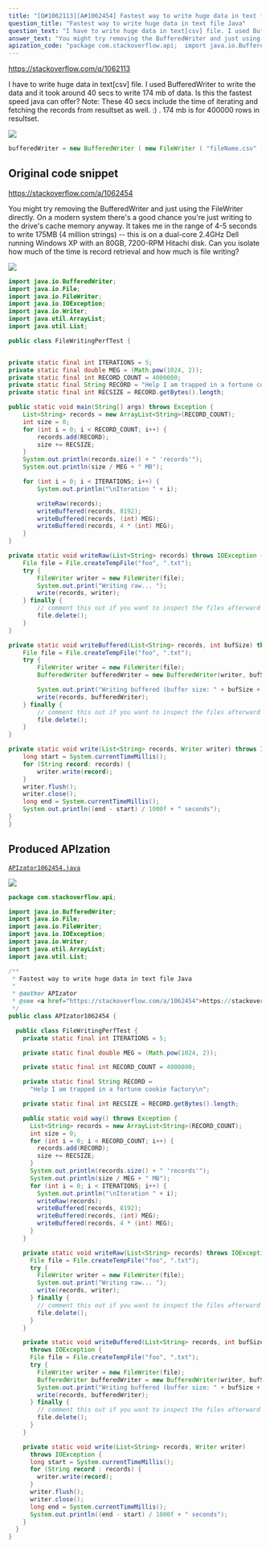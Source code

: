 ```yaml
---
title: "[Q#1062113][A#1062454] Fastest way to write huge data in text file Java"
question_title: "Fastest way to write huge data in text file Java"
question_text: "I have to write huge data in text[csv] file. I used BufferedWriter to write the data and it took around 40 secs to write 174 mb of data. Is this the fastest speed java can offer? Note: These 40 secs include the time of iterating and fetching the records from resultset as well. :) . 174 mb is for 400000 rows in resultset."
answer_text: "You might try removing the BufferedWriter and just using the FileWriter directly. On a modern system there's a good chance you're just writing to the drive's cache memory anyway. It takes me in the range of 4-5 seconds to write 175MB (4 million strings) -- this is on a dual-core 2.4GHz Dell running Windows XP with an 80GB, 7200-RPM Hitachi disk. Can you isolate how much of the time is record retrieval and how much is file writing?"
apization_code: "package com.stackoverflow.api;  import java.io.BufferedWriter; import java.io.File; import java.io.FileWriter; import java.io.IOException; import java.io.Writer; import java.util.ArrayList; import java.util.List;  /**  * Fastest way to write huge data in text file Java  *  * @author APIzator  * @see <a href=\"https://stackoverflow.com/a/1062454\">https://stackoverflow.com/a/1062454</a>  */ public class APIzator1062454 {    public class FileWritingPerfTest {     private static final int ITERATIONS = 5;      private static final double MEG = (Math.pow(1024, 2));      private static final int RECORD_COUNT = 4000000;      private static final String RECORD =       \"Help I am trapped in a fortune cookie factory\\n\";      private static final int RECSIZE = RECORD.getBytes().length;      public static void way() throws Exception {       List<String> records = new ArrayList<String>(RECORD_COUNT);       int size = 0;       for (int i = 0; i < RECORD_COUNT; i++) {         records.add(RECORD);         size += RECSIZE;       }       System.out.println(records.size() + \" 'records'\");       System.out.println(size / MEG + \" MB\");       for (int i = 0; i < ITERATIONS; i++) {         System.out.println(\"\\nIteration \" + i);         writeRaw(records);         writeBuffered(records, 8192);         writeBuffered(records, (int) MEG);         writeBuffered(records, 4 * (int) MEG);       }     }      private static void writeRaw(List<String> records) throws IOException {       File file = File.createTempFile(\"foo\", \".txt\");       try {         FileWriter writer = new FileWriter(file);         System.out.print(\"Writing raw... \");         write(records, writer);       } finally {         // comment this out if you want to inspect the files afterward         file.delete();       }     }      private static void writeBuffered(List<String> records, int bufSize)       throws IOException {       File file = File.createTempFile(\"foo\", \".txt\");       try {         FileWriter writer = new FileWriter(file);         BufferedWriter bufferedWriter = new BufferedWriter(writer, bufSize);         System.out.print(\"Writing buffered (buffer size: \" + bufSize + \")... \");         write(records, bufferedWriter);       } finally {         // comment this out if you want to inspect the files afterward         file.delete();       }     }      private static void write(List<String> records, Writer writer)       throws IOException {       long start = System.currentTimeMillis();       for (String record : records) {         writer.write(record);       }       writer.flush();       writer.close();       long end = System.currentTimeMillis();       System.out.println((end - start) / 1000f + \" seconds\");     }   } }"
---
```


https://stackoverflow.com/q/1062113

I have to write huge data in text[csv] file. I used BufferedWriter to write the data and it took around 40 secs to write 174 mb of data. Is this the fastest speed java can offer?
Note: These 40 secs include the time of iterating and fetching the records from resultset as well. :) . 174 mb is for 400000 rows in resultset.


<div class="code-logo"><img src="/stackoverflow.png" /></div>

```java
bufferedWriter = new BufferedWriter ( new FileWriter ( "fileName.csv" ) );
```


## Original code snippet

https://stackoverflow.com/a/1062454

You might try removing the BufferedWriter and just using the FileWriter directly. On a modern system there&#x27;s a good chance you&#x27;re just writing to the drive&#x27;s cache memory anyway.
It takes me in the range of 4-5 seconds to write 175MB (4 million strings) -- this is on a dual-core 2.4GHz Dell running Windows XP with an 80GB, 7200-RPM Hitachi disk.
Can you isolate how much of the time is record retrieval and how much is file writing?

<div class="code-logo"><img src="/stackoverflow.png" /></div>

```java
import java.io.BufferedWriter;
import java.io.File;
import java.io.FileWriter;
import java.io.IOException;
import java.io.Writer;
import java.util.ArrayList;
import java.util.List;

public class FileWritingPerfTest {


private static final int ITERATIONS = 5;
private static final double MEG = (Math.pow(1024, 2));
private static final int RECORD_COUNT = 4000000;
private static final String RECORD = "Help I am trapped in a fortune cookie factory\n";
private static final int RECSIZE = RECORD.getBytes().length;

public static void main(String[] args) throws Exception {
    List<String> records = new ArrayList<String>(RECORD_COUNT);
    int size = 0;
    for (int i = 0; i < RECORD_COUNT; i++) {
        records.add(RECORD);
        size += RECSIZE;
    }
    System.out.println(records.size() + " 'records'");
    System.out.println(size / MEG + " MB");

    for (int i = 0; i < ITERATIONS; i++) {
        System.out.println("\nIteration " + i);

        writeRaw(records);
        writeBuffered(records, 8192);
        writeBuffered(records, (int) MEG);
        writeBuffered(records, 4 * (int) MEG);
    }
}

private static void writeRaw(List<String> records) throws IOException {
    File file = File.createTempFile("foo", ".txt");
    try {
        FileWriter writer = new FileWriter(file);
        System.out.print("Writing raw... ");
        write(records, writer);
    } finally {
        // comment this out if you want to inspect the files afterward
        file.delete();
    }
}

private static void writeBuffered(List<String> records, int bufSize) throws IOException {
    File file = File.createTempFile("foo", ".txt");
    try {
        FileWriter writer = new FileWriter(file);
        BufferedWriter bufferedWriter = new BufferedWriter(writer, bufSize);

        System.out.print("Writing buffered (buffer size: " + bufSize + ")... ");
        write(records, bufferedWriter);
    } finally {
        // comment this out if you want to inspect the files afterward
        file.delete();
    }
}

private static void write(List<String> records, Writer writer) throws IOException {
    long start = System.currentTimeMillis();
    for (String record: records) {
        writer.write(record);
    }
    writer.flush();
    writer.close();
    long end = System.currentTimeMillis();
    System.out.println((end - start) / 1000f + " seconds");
}
}
```

## Produced APIzation

[`APIzator1062454.java`](https://github.com/pasqualesalza/apization-temp-data/raw/master/search/APIzator1062454.java)

<div class="code-logo"><img src="/apizator.png" /></div>

```java
package com.stackoverflow.api;

import java.io.BufferedWriter;
import java.io.File;
import java.io.FileWriter;
import java.io.IOException;
import java.io.Writer;
import java.util.ArrayList;
import java.util.List;

/**
 * Fastest way to write huge data in text file Java
 *
 * @author APIzator
 * @see <a href="https://stackoverflow.com/a/1062454">https://stackoverflow.com/a/1062454</a>
 */
public class APIzator1062454 {

  public class FileWritingPerfTest {
    private static final int ITERATIONS = 5;

    private static final double MEG = (Math.pow(1024, 2));

    private static final int RECORD_COUNT = 4000000;

    private static final String RECORD =
      "Help I am trapped in a fortune cookie factory\n";

    private static final int RECSIZE = RECORD.getBytes().length;

    public static void way() throws Exception {
      List<String> records = new ArrayList<String>(RECORD_COUNT);
      int size = 0;
      for (int i = 0; i < RECORD_COUNT; i++) {
        records.add(RECORD);
        size += RECSIZE;
      }
      System.out.println(records.size() + " 'records'");
      System.out.println(size / MEG + " MB");
      for (int i = 0; i < ITERATIONS; i++) {
        System.out.println("\nIteration " + i);
        writeRaw(records);
        writeBuffered(records, 8192);
        writeBuffered(records, (int) MEG);
        writeBuffered(records, 4 * (int) MEG);
      }
    }

    private static void writeRaw(List<String> records) throws IOException {
      File file = File.createTempFile("foo", ".txt");
      try {
        FileWriter writer = new FileWriter(file);
        System.out.print("Writing raw... ");
        write(records, writer);
      } finally {
        // comment this out if you want to inspect the files afterward
        file.delete();
      }
    }

    private static void writeBuffered(List<String> records, int bufSize)
      throws IOException {
      File file = File.createTempFile("foo", ".txt");
      try {
        FileWriter writer = new FileWriter(file);
        BufferedWriter bufferedWriter = new BufferedWriter(writer, bufSize);
        System.out.print("Writing buffered (buffer size: " + bufSize + ")... ");
        write(records, bufferedWriter);
      } finally {
        // comment this out if you want to inspect the files afterward
        file.delete();
      }
    }

    private static void write(List<String> records, Writer writer)
      throws IOException {
      long start = System.currentTimeMillis();
      for (String record : records) {
        writer.write(record);
      }
      writer.flush();
      writer.close();
      long end = System.currentTimeMillis();
      System.out.println((end - start) / 1000f + " seconds");
    }
  }
}

```